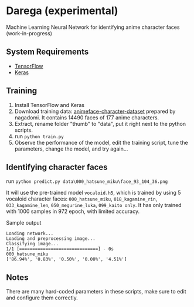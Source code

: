 # Darega (experimental)
Machine Learning Neural Network for identifying anime character faces (work-in-progress)

## System Requirements
- [TensorFlow](https://github.com/tensorflow/tensorflow)
- [Keras](https://github.com/fchollet/keras)

## Training

1. Install TensorFlow and Keras
2. Download training data: [animeface-character-dataset](http://www.nurs.or.jp/~nagadomi/animeface-character-dataset/) prepared by nagadomi. It contains 14490 faces of 177 anime characters.
3. Extract, rename folder "thumb" to "data", put it right next to the python scripts.
4. run `python train.py`
5. Observe the performance of the model, edit the training script, tune the parameters, change the model, and try again...

## Identifying character faces

run `python predict.py data\000_hatsune_miku\face_93_104_36.png`

It will use the pre-trained model `vocaloid.h5`, which is trained by using 5 vocaloid character faces: `000_hatsune_miku`, `018_kagamine_rin`, `033_kagamine_len`, `050_megurine_luka`, `099_kaito only`. It has only trained with 1000 samples in 972 epoch, with limited accuracy.

Sample output
```
Loading network...
Loading and preprocessing image...
Classifying image...
1/1 [==============================] - 0s
000_hatsune_miku
['86.94%', '0.83%', '0.50%', '0.00%', '4.51%']
```

## Notes
There are many hard-coded parameters in these scripts, make sure to edit and configure them correctly.
